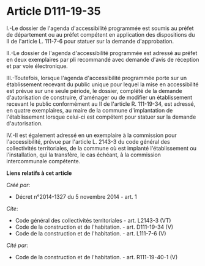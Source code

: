 # Article D111-19-35

I.-Le dossier de l'agenda d'accessibilité programmée est soumis au préfet de département ou au préfet compétent en
application des dispositions du II de l'article L. 111-7-6 pour statuer sur la demande d'approbation. 

II.-Le dossier de l'agenda d'accessibilité programmée est adressé au préfet en deux exemplaires par pli recommandé avec
demande d'avis de réception et par voie électronique. 

III.-Toutefois, lorsque l'agenda d'accessibilité programmée porte sur un établissement recevant du public unique pour lequel
la mise en accessibilité est prévue sur une seule période, le dossier, complété de la demande d'autorisation de construire,
d'aménager ou de modifier un établissement recevant le public conformément au II de l'article R. 111-19-34, est adressé, en
quatre exemplaires, au maire de la commune d'implantation de l'établissement lorsque celui-ci est compétent pour statuer sur
la demande d'autorisation. 

IV.-Il est également adressé en un exemplaire à la commission pour l'accessibilité, prévue par l'article L. 2143-3 du code
général des collectivités territoriales, de la commune où est implanté l'établissement ou l'installation, qui la transfère,
le cas échéant, à la commission intercommunale compétente.

**Liens relatifs à cet article**

_Créé par_:

  - Décret n°2014-1327 du 5 novembre 2014 - art. 1

_Cite_:

  - Code général des collectivités territoriales - art. L2143-3 (VT)
  - Code de la construction et de l'habitation. - art. D111-19-34 (V)
  - Code de la construction et de l'habitation. - art. L111-7-6 (V)

_Cité par_:

  - Code de la construction et de l'habitation. - art. R111-19-40-1 (V)
